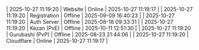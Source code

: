 | 2025-10-27 11:19:20 | Website | Online | 2025-10-27 11:19:17 |
| 2025-10-27 11:19:20 | Registration | Offline | 2025-09-09 16:40:23 |
| 2025-10-27 11:19:20 | Auth Server | Offline | 2025-08-18 09:33:31 |
| 2025-10-27 11:19:20 | Kezan (PvE) | Offline | 2025-10-11 12:51:30 |
| 2025-10-27 11:19:20 | Gurubashi (PvP) | Offline | 2025-08-23 21:44:06 |
| 2025-10-27 11:19:20 | Cloudflare | Online | 2025-10-27 11:19:17 |
